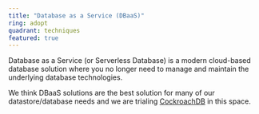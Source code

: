 ```yaml
---
title: "Database as a Service (DBaaS)"
ring: adopt
quadrant: techniques
featured: true
---
```


Database as a Service (or Serverless Database) is a modern cloud-based database solution where you no longer need to 
manage and maintain the underlying database technologies. 

We think DBaaS solutions are the best solution for many of our datastore/database needs and we are trialing <a href="cockroachdb.html">CockroachDB</a> in this space.
